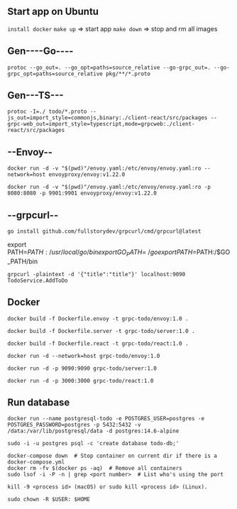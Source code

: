 ## Start app on Ubuntu

`install docker`
`make up` => start app
`make down` => stop and rm all images

## Gen----Go----

`protoc --go_out=. --go_opt=paths=source_relative --go-grpc_out=. --go-grpc_opt=paths=source_relative pkg/**/*.proto`

## Gen---TS---

`protoc -I=./ todo/*.proto --js_out=import_style=commonjs,binary:./client-react/src/packages --grpc-web_out=import_style=typescript,mode=grpcweb:./client-react/src/packages`

## --Envoy--

`docker run -d -v "$(pwd)"/envoy.yaml:/etc/envoy/envoy.yaml:ro --network=host envoyproxy/envoy:v1.22.0`

`docker run -d -v "$(pwd)"/envoy.yaml:/etc/envoy/envoy.yaml:ro -p 8080:8080 -p 9901:9901 envoyproxy/envoy:v1.22.0`

## --grpcurl--

`go install github.com/fullstorydev/grpcurl/cmd/grpcurl@latest`

export PATH=$PATH:/usr/local/go/bin
export GO_PATH=~/go
export PATH=$PATH:/$GO_PATH/bin

`grpcurl -plaintext -d '{"title":"title"}' localhost:9090 TodoService.AddToDo`

## Docker

`docker build -f Dockerfile.envoy -t grpc-todo/envoy:1.0 .`

`docker build -f Dockerfile.server -t grpc-todo/server:1.0 .`

`docker build -f Dockerfile.react -t grpc-todo/react:1.0 .`

`docker run -d --network=host grpc-todo/envoy:1.0`

`docker run -d -p 9090:9090 grpc-todo/server:1.0`

`docker run -d -p 3000:3000 grpc-todo/react:1.0`

## Run database

`docker run --name postgresql-todo -e POSTGRES_USER=postgres -e POSTGRES_PASSWORD=postgres -p 5432:5432 -v /data:/var/lib/postgresql/data -d postgres:14.6-alpine`

`sudo -i -u postgres psql -c 'create database todo-db;'`

```
docker-compose down  # Stop container on current dir if there is a docker-compose.yml
docker rm -fv $(docker ps -aq)  # Remove all containers
sudo lsof -i -P -n | grep <port number>  # List who's using the port

kill -9 <process id> (macOS) or sudo kill <process id> (Linux).

sudo chown -R $USER: $HOME
```
